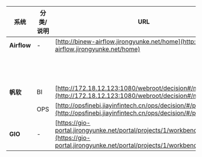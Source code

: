 | 系统     | 分类/说明 | URL | 账号 | 密码 |
|----------|----------|-----|------|------|
| **Airflow** | - | [http://binew-airflow.jirongyunke.net/home](http://binew-airflow.jirongyunke.net/home) | biop | Opbi2024air |
|          |          |     | readonly | read123only |
|          |          |     | admin | AdHj999air |
|          |          |     | pgop | Oppg2025air |
| **帆软** | BI       | [http://172.18.12.123:1080/webroot/decision#/management](http://172.18.12.123:1080/webroot/decision#/management) | admin | 123qwe-123QWE |
|          | OPS      | [http://opsfinebi.jiayinfintech.cn/ops/decision/#/project/list](http://opsfinebi.jiayinfintech.cn/ops/decision/#/project/list) | admin | Admin@2024 |
| **GIO**  | -        | [https://gio-portal.jirongyunke.net/portal/projects/1/workbench](https://gio-portal.jirongyunke.net/portal/projects/1/workbench) | eg0 | `QkY7119LilrP]/?MW[d26r{^6R&K` |
